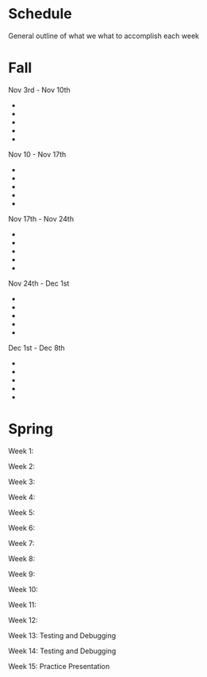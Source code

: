 # Schedule

General outline of what we what to accomplish each week

# Fall
Nov 3rd - Nov 10th
<ul>
  <li></li>
  <li></li>
  <li></li>
  <li></li>
  <li></li>
</ul>

Nov 10 - Nov 17th
<ul>
  <li></li>
  <li></li>
  <li></li>
  <li></li>
  <li></li>
</ul>

Nov 17th - Nov 24th
<ul>
  <li></li>
  <li></li>
  <li></li>
  <li></li>
  <li></li>
</ul>

Nov 24th - Dec 1st
<ul>
  <li></li>
  <li></li>
  <li></li>
  <li></li>
  <li></li>
</ul>

Dec 1st - Dec 8th
<ul>
  <li></li>
  <li></li>
  <li></li>
  <li></li>
  <li></li>
</ul>


# Spring

Week 1:

Week 2:

Week 3:

Week 4:

Week 5:

Week 6:

Week 7:

Week 8:

Week 9:

Week 10:

Week 11:

Week 12:

Week 13: Testing and Debugging

Week 14: Testing and Debugging

Week 15: Practice Presentation

